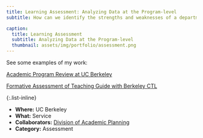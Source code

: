 ```yaml
---
title: Learning Assessment: Analyzing Data at the Program-level
subtitle: How can we identify the strengths and weaknesses of a departmental curriculum?

caption:
  title: Learning Assessment
  subtitle: Analyzing Data at the Program-level
  thumbnail: assets/img/portfolio/assessment.png
---
```


See some examples of my work:

[Academic Program Review at UC Berkeley](https://vpap.berkeley.edu/academic-program-reviews/apr-staff-support-team)

[Formative Assessment of Teaching Guide with Berkeley CTL](https://teaching.berkeley.edu/teaching-guides/assessing-learning/formative-assessment-teaching)

{:.list-inline}
- **Where:** UC Berkeley
- **What:** Service
- **Collaborators:** [Division of Academic Planning](https://vpap.berkeley.edu/)
- **Category:** Assessment

